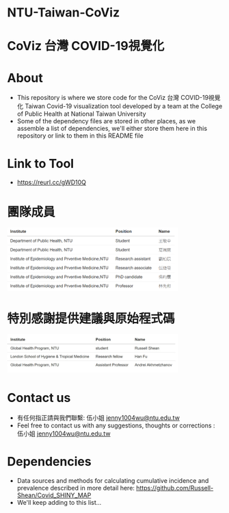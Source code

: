 # NTU-Taiwan-CoViz
# CoViz 台灣 COVID-19視覺化

# About
- This repository is where we store code for the CoViz 台灣 COVID-19視覺化 Taiwan Covid-19 visualization tool developed by a team at the College of Public Health at National Taiwan University
- Some of the dependency files are stored in other places, as we assemble a list of dependencies, we'll either store them here in this repository or link to them in this README file

# Link to Tool
- https://reurl.cc/gWD10Q 

# 團隊成員
<img src="https://github.com/Russell-Shean/NTU-Taiwan-CoViz/raw/main/image.png" width="400" height="auto" />

# 特別感謝提供建議與原始程式碼
<img src="https://github.com/Russell-Shean/NTU-Taiwan-CoViz/raw/main/thankyous2.jpg" width="400" height="auto" />

# Contact us
- 有任何指正請與我們聯繫: 伍小姐 <jenny1004wu@ntu.edu.tw>
- Feel free to contact us with any suggestions, thoughts or corrections : 伍小姐 <jenny1004wu@ntu.edu.tw>

# Dependencies
- Data sources and methods for calculating cumulative incidence and prevalence described in more detail here: https://github.com/Russell-Shean/Covid_SHINY_MAP
- We'll keep adding to this list...
